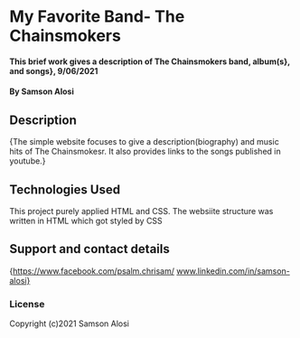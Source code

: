 # My Favorite Band- The Chainsmokers
#### This brief work gives a description of The Chainsmokers band, album(s}, and songs}, 9/06/2021
#### By Samson Alosi
## Description
{The simple website focuses to give a description(biography) and music hits of The Chainsmokesr. It also provides links to the songs published in youtube.}

## Technologies Used
This project purely applied HTML and CSS. The websiite structure was written in HTML which got styled by CSS
## Support and contact details
{https://www.facebook.com/psalm.chrisam/
www.linkedin.com/in/samson-alosi}
### License
Copyright (c)2021 Samson Alosi